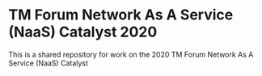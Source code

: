 # TM Forum Network As A Service (NaaS) Catalyst 2020

This is a shared repository for work on the 2020 TM Forum Network As A Service (NaaS) Catalyst 